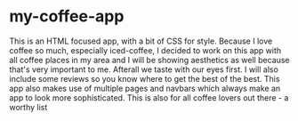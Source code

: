 # my-coffee-app
This is an HTML focused app, 
with a bit of CSS for style.
Because I love coffee so much, especially
iced-coffee, I decided to work on 
this app with all coffee places in my
area and I will be showing aesthetics
as well because that's very important to me. 
Afterall we taste with our eyes
first. 
I will also include some reviews so you know where to get the best of the best.
This app also makes use of
multiple pages and navbars which always
make an app to look more sophisticated.
This is also for all coffee lovers out there - a worthy list
